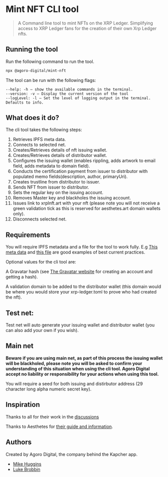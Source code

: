 # Mint NFT CLI tool

> A Command line tool to mint NFTs on the XRP Ledger. Simplifying access to XRP Ledger fans for the creation of their own Xrp Ledger nfts.

## Running the tool

Run the following command to run the tool.

```bash
npx @agoro-digital/mint-nft
```

The tool can be run with the following flags:

```
--help: -h – show the available commands in the terminal.
--version: -v – Display the current version of the tool
--logLevel: -l – Set the level of logging output in the terminal. Defaults to info.
```

## What does it do?

The cli tool takes the following steps:

1. Retrieves IPFS meta data.
2. Connects to selected net.
3. Creates/Retrieves details of nft issuing wallet.
4. Creates/Retrieves details of distributor wallet.
5. Configures the issuing wallet (enables rippling, adds artwork to email field, adds metadata to domain field).
6. Conducts the certification payment from issuer to distributor with populated memo fields(description, author, primaryUri).
7. Creates trustline from distributor to issuer.
8. Sends NFT from issuer to distributor.
9. Sets the regular key on the issuing account.
10. Removes Master key and blackholes the issuing account.
11. Issues link to xrplnft.art with your nft (please note you will not receive a green validation tick as this is reserved for aesthetes.art domain wallets only).
12. Disconnects selected net.

## Requirements

You will require IPFS metadata and a file for the tool to work fully. E.g [This meta data](https://gateway.pinata.cloud/ipfs/QmScAChEXeLLqaSTjdKLKiymv4SdB1N5qMQ4eQ8ZR2qqHm) and [this file](https://gateway.pinata.cloud/ipfs/QmYUpAqhvKQvdRn9HJhn36sAkCjzhoK7FnAEc3uY4TSRpH) are good examples of best current practices.

Optional values for the cli tool are:

A Gravatar hash (see [The Gravatar website](https://gravatar.com) for creating an account and getting a hash).

A validation domain to be added to the distributor wallet (this domain would be where you would store your xrp-ledger.toml to prove who had created the nft).

## Test net:

Test net will auto generate your issuing wallet and distributor wallet (you can also add your own if you wish).

## Main net

**Beware if you are using main net, as part of this process the issuing wallet will be blackholed, please note you will be asked to confirm your understanding of this situation when using the cli tool. Agoro Digital accept no liability or responsibility for your actions when using this tool.**

You will require a seed for both issuing and distirbutor address (29 character long alpha numeric secret key).

## Inspiration

Thanks to all for their work in the [discussions](https://github.com/XRPLF/XRPL-Standards)

Thanks to Aesthetes for [their guide and information](https://github.com/Aesthetes/Aesthetes-NFTs).

## Authors

Created by Agoro Digital, the company behind the Kapcher app.

- [Mike Huggins](https://github.com/Mike-Huggins)
- [Luke Brobbin](https://github.com/lukebrobbs)
